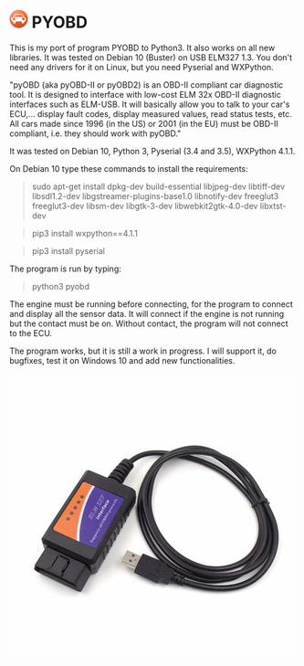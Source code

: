 # ![PYOBD](/pyobd.gif) PYOBD 

This is my port of program PYOBD to Python3. It also works on all new libraries. It was tested on Debian 10 (Buster) on USB ELM327 1.3. You don't need any drivers for it on Linux, but you need Pyserial and WXPython.

"pyOBD (aka pyOBD-II or pyOBD2) is an OBD-II compliant car diagnostic tool. It is designed to interface with low-cost ELM 32x OBD-II diagnostic interfaces such as ELM-USB. It will basically allow you to talk to your car's ECU,... display fault codes, display measured values, read status tests, etc. All cars made since 1996 (in the US) or 2001 (in the EU) must be OBD-II compliant, i.e. they should work with pyOBD."

It was tested on Debian 10, Python 3, Pyserial (3.4 and 3.5), WXPython 4.1.1.

On Debian 10 type these commands to install the requirements:

> sudo apt-get install dpkg-dev build-essential libjpeg-dev libtiff-dev libsdl1.2-dev libgstreamer-plugins-base1.0 libnotify-dev freeglut3 freeglut3-dev libsm-dev libgtk-3-dev libwebkit2gtk-4.0-dev libxtst-dev

> pip3 install wxpython==4.1.1

> pip3 install pyserial

The program is run by typing: 
> python3 pyobd

The engine must be running before connecting, for the program to connect and display all the sensor data. It will connect if the engine is not running but the contact must be on. Without contact, the program will not connect to the ECU.

The program works, but it is still a work in progress. I will support it, do bugfixes, test it on Windows 10 and add new functionalities.

![ELM327](/elm327_2.jpg)
